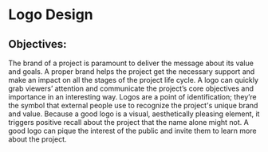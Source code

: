 # Logo Design

##  Objectives:
The brand of a project is paramount to deliver the message about its value and goals. 
A proper brand helps the project get the necessary support and make an impact on all the stages of the project life cycle. 
A logo can quickly grab viewers’ attention and communicate the project’s core objectives and importance in an interesting way. 
Logos are a point of identification; they’re the symbol that external people use to recognize the project's unique brand and value. 
Because a good logo is a visual, aesthetically pleasing element, it triggers positive recall about the project that the name alone might not.
A good logo can pique the interest of the public and invite them to learn more about the project.

